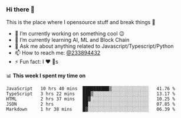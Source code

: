 ### Hi there 👋

<!--
**a233894432/a233894432** is a ✨ _special_ ✨ repository because its `README.md` (this file) appears on your GitHub profile.

Here are some ideas to get you started:

- 🔭 I’m currently working on ...
- 🌱 I’m currently learning ...
- 👯 I’m looking to collaborate on ...
- 🤔 I’m looking for help with ...
- 💬 Ask me about ...
- 📫 How to reach me: ...
- 😄 Pronouns: ...
- ⚡ Fun fact: ...
-->
 
 
This is the place where I opensource stuff and break things :rofl:

- 🔭 I’m currently working on something cool :wink:
- 🌱 I’m currently learning AI, ML and Block Chain
- 💬 Ask me about anything related to Javascript/Typescript/Python
- 📫 How to reach me: [@233894432](https://twitter.com/233894432)
- ⚡ Fun fact: I :heart: :dog:s

📊 **This week I spent my time on**
<!--START_SECTION:waka-->
```text
JavaScript   10 hrs 40 mins  ██████████▒░░░░░░░░░░░░░░   41.76 % 
TypeScript   3 hrs 22 mins   ███▒░░░░░░░░░░░░░░░░░░░░░   13.17 % 
HTML         2 hrs 37 mins   ██▓░░░░░░░░░░░░░░░░░░░░░░   10.25 % 
JSON         2 hrs           ██░░░░░░░░░░░░░░░░░░░░░░░   07.85 % 
Markdown     1 hr 38 mins    █▓░░░░░░░░░░░░░░░░░░░░░░░   06.39 % 
```
<!--END_SECTION:waka-->
